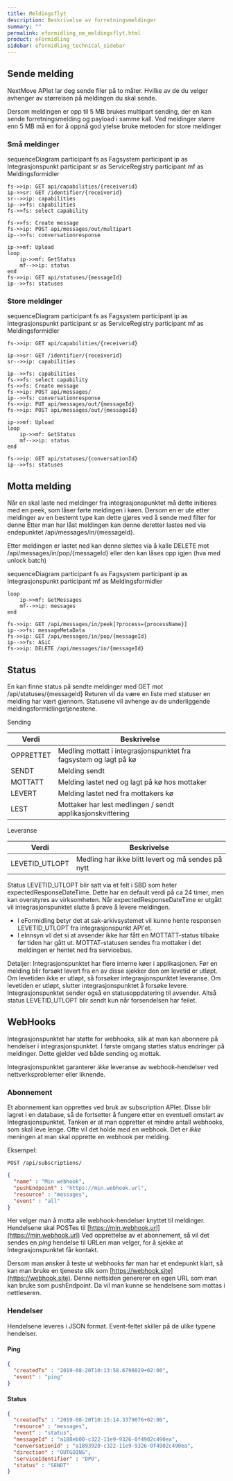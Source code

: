 ```yaml
---
title: Meldingsflyt
description: Beskrivelse av forretningsmeldinger
summary: ""
permalink: eformidling_nm_meldingsflyt.html
product: eFormidling
sidebar: eformidling_technical_sidebar
---
```


## Sende melding
NextMove APIet lar deg sende filer på to måter. Hvilke av de du velger avhenger av størrelsen på meldingen du skal sende. 

Dersom meldingen er opp til 5 MB brukes multipart sending, der en kan sende forretningsmelding og payload i samme kall. 
Ved meldinger større enn 5 MB må en for å oppnå god ytelse bruke metoden for store meldinger


### Små meldinger

<div class="mermaid">

sequenceDiagram
    participant fs as Fagsystem
    participant ip as Integrasjonspunkt
    participant sr as ServiceRegistry
    participant mf  as Meldingsformidler

    
    fs->>ip: GET api/capabilities/{receiverid}
    ip->>sr: GET /identifier/{receiverid}
    sr-->>ip: capabilities
    ip-->>fs: capabilities
    fs->>fs: select capability  

    fs->>fs: Create message   
    fs->>ip: POST api/messages/out/multipart
    ip-->>fs: conversationresponse
    
    ip->>mf: Upload
    loop 
        ip->>mf: GetStatus
        mf-->>ip: status
    end
    fs->>ip: GET api/statuses/{messageId}
    ip-->>fs: statuses

</div>

### Store meldinger

<div class="mermaid">

sequenceDiagram
    participant fs as Fagsystem
    participant ip as Integrasjonspunkt
    participant sr as ServiceRegistry
    participant mf  as Meldingsformidler

    
    fs->>ip: GET api/capabilities/{receiverid}

    ip->>sr: GET /identifier/{receiverid}
    sr-->>ip: capabilities

    ip-->>fs: capabilities
    fs->>fs: select capability   
    fs->>fs: Create message      
    fs->>ip: POST api/messages/
    ip-->>fs: conversationresponse
    fs->>ip: PUT api/messages/out/{messageId}
    fs->>ip: POST api/messages/out/{messageId}
    
    ip->>mf: Upload
    loop 
        ip->>mf: GetStatus
        mf-->>ip: status
    end

    fs->>ip: GET api/statuses/{conversationId}
    ip-->>fs: statuses

</div>


## Motta melding

Når en skal laste ned meldinger fra integrasjonspunktet må dette initieres med en peek, som låser førte meldingen i køen. Dersom en er ute etter meldinger av en bestemt type kan dette gjøres ved å sende med filter for denne 
Etter man har låst meldingen kan denne deretter lastes ned via endepunktet
/api/messages/in/{messageId}.

Etter meldingen er lastet ned kan denne slettes via å kalle DELETE mot 
/api/messages/in/pop/{messageId} eller den kan låses opp igjen (hva med unlock batch)


<div class="mermaid">

sequenceDiagram
    participant fs as Fagsystem
    participant ip as Integrasjonspunkt
    participant mf  as Meldingsformidler

    loop
        ip->>mf: GetMessages
        mf-->>ip: messages
    end
    
    fs->>ip: GET /api/messages/in/peek[?process={processName}]
    ip-->>fs: messageMetaData
    fs->>ip: GET /api/messages/in/pop/{messageId}
    ip-->>fs: ASiC
    fs->>ip: DELETE /api/messages/in/{messageId}

</div>

## Status 

En kan finne status på sendte meldinger med GET mot /api/statuses/{messageId}
Returen vil da være en liste med statuser en melding har vært gjennom.
Statusene vil avhenge av de underliggende meldingsformidlingstjenestene.

Sending

|Verdi|Beskrivelse|
|-----|-----------|
|OPPRETTET|Medling mottatt i integrasjonspunktet fra fagsystem og lagt på kø|
|SENDT|Melding sendt |
|MOTTATT|Melding lastet ned og lagt på kø hos mottaker|
|LEVERT|Melding lastet ned fra mottakers kø|
|LEST|Mottaker har lest medlingen / sendt applikasjonskvittering|

Leveranse

|Verdi|Beskrivelse|
|-----|-----------|
|LEVETID_UTLOPT|Medling har ikke blitt levert og må sendes på nytt|

Status LEVETID_UTLOPT blir satt via et felt i SBD som heter expectedResponseDateTime. Dette har en default verdi på ca 24 timer, men kan overstyres av virksomheten. Når expectedResponseDateTime er utgått vil integrasjonspunktet slutte å prøve å levere meldingen. 
- I eFormidling betyr det at sak-arkivsystemet vil kunne hente responsen LEVETID_UTLOPT fra integrasjonspunkt API'et. 
- I eInnsyn vil det si at avsender ikke har fått en MOTTATT-status tilbake før tiden har gått ut. MOTTAT-statusen sendes fra mottaker i det meldingen er hentet ned fra servicebus. 

Detaljer:  Integrasjonspunktet har flere interne køer i applikasjonen. Før en melding blir forsøkt levert fra en av disse sjekker den om levetid er utløpt. Om levetiden ikke er utløpt, så forsøker integrasjonspunktet leveranse. Om levetiden er utløpt, slutter integrasjonspunktet å forsøke levere. Integrasjonspunktet sender også en statusoppdatering til avsender. 
Altså status LEVETID_UTLOPT blir sendt kun når forsendelsen har feilet.

## WebHooks

Integrasjonspunktet har støtte for webhooks, slik at man kan abonnere på hendelser i integrasjonspunktet.
I første omgang støttes status endringer på meldinger. Dette gjelder ved både sending og mottak.

Integrasjonspunktet garanterer *ikke* leveranse av webhook-hendelser ved nettverksproblemer eller liknende. 

### Abonnement

Et abonnement kan opprettes ved bruk av subscription APIet. Disse blir lagret i en database, så de fortsetter å fungere etter en eventuell omstart av Integrasjonspunktet. 
Tanken er at man oppretter et mindre antall webhooks, som skal leve lenge. Ofte vil det holde med en webhook. Det er *ikke* meningen at man skal opprette en webhook per melding.

Eksempel:

```text
POST /api/subscriptions/ 
```
```json
{
  "name" : "Min webhook",
  "pushEndpoint" : "https://min.webhook.url",
  "resource" : "messages",
  "event" : "all"
}
```

Her velger man å motta alle webhook-hendelser knyttet til meldinger. Hendelsene skal POSTes til [https://min.webhook.url](https://min.webhook.url)
Ved opprettelse av et abonnement, så vil det sendes en *ping* hendelse til URLen man velger, for å sjekke at Integrasjonspunktet får kontakt.

Dersom man ønsker å teste ut webhooks før man har et endepunkt klart, så kan man bruke en tjeneste slik som [https://webhook.site](https://webhook.site). 
Denne nettsiden genererer en egen URL som man kan bruke som pushEndpoint. Da vil man kunne se hendelsene som mottas i nettleseren. 

### Hendelser

Hendelsene leveres i JSON format. Event-feltet skiller på de ulike typene hendelser.

#### Ping

```json
{
  "createdTs" : "2019-08-20T10:13:58.6798029+02:00",
  "event" : "ping"
}
```

#### Status

```json
{
  "createdTs" : "2019-08-20T10:15:14.3379076+02:00",
  "resource" : "messages",
  "event" : "status",
  "messageId" : "a188eb00-c322-11e9-9326-0f4902c490ea",
  "conversationId" : "a1893920-c322-11e9-9326-0f4902c490ea",
  "direction" : "OUTGOING",
  "serviceIdentifier" : "DPO",
  "status" : "SENDT"
}
```






